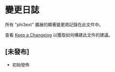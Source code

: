 ﻿# 變更日誌

所有 "phi3ext" 擴展的顯著變更將記錄在此文件中。

查看 [Keep a Changelog](http://keepachangelog.com/) 以獲取如何構建此文件的建議。

## [未發布]

- 初始發佈

